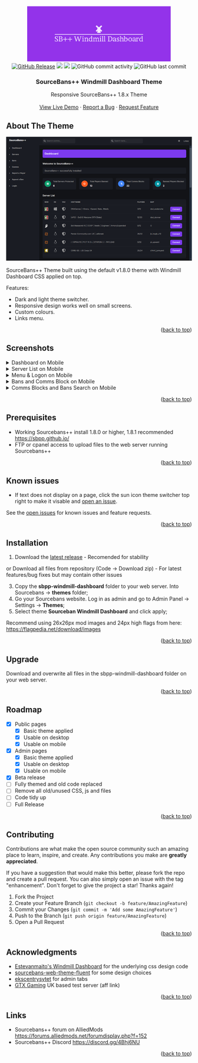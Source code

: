 <!-- Improved compatibility of back to top link: See: https://github.com/othneildrew/Best-README-Template/pull/73 -->
<a id="readme-top"></a>


<!-- PROJECT LOGO -->
<br/>
<div align="center">
  <a href="https://github.com/DNA-styx/sbpp-windmill-dashboard">
    <img src="https://raw.githubusercontent.com/DNA-styx/SBPP-Windmill-Dashboard/main/assets/sbpp-windmill-dashboard-logo.png" alt="Sourcebans++ Windmill Dashboard Theme Logo" width="390" height="149">
  </a>
  <br>
  <a href="https://github.com/DNA-styx/SBPP-Windmill-Dashboard/releases"><img alt="GitHub Release" src="https://img.shields.io/github/v/release/DNA-styx/SBPP-Windmill-Dashboard"></a>
  <img src="https://img.shields.io/github/downloads/DNA-styx/SBPP-Windmill-Dashboard/total">
  <a href="https://github.com/DNA-styx/SBPP-Windmill-Dashboard/issues"><img src="https://img.shields.io/github/issues/DNA-styx/SBPP-Windmill-Dashboard"></a>
  <img alt="GitHub commit activity" src="https://img.shields.io/github/commit-activity/m/DNA-styx/SBPP-Windmill-Dashboard">
  <img alt="GitHub last commit" src="https://img.shields.io/github/last-commit/DNA-styx/SBPP-Windmill-Dashboard">



<h3 align="center">SourceBans++ Windmill Dashboard Theme</h3>

  <p align="center">
    Responsive SourceBans++ 1.8.x Theme
    <br />
    <br />
    <a href="https://sbpp.dnagames.site/">View Live Demo</a>
    ·
    <a href="https://github.com/DNA-styx/sbpp-windmill-dashboard/issues/new">Report a Bug</a>
    ·
    <a href="https://github.com/DNA-styx/sbpp-windmill-dashboard/issues/new">Request Feature</a>
  </p>
</div>


<!-- ABOUT THE PROJECT -->
## About The Theme
<p align="center">
  <img src="https://raw.githubusercontent.com/DNA-styx/SBPP-Windmill-Dashboard/main/assets/screenshots/Screenshot_Desktop_Dashboard_Dark.png" >
</p>
SourceBans++ Theme built using the default v1.8.0 theme with Windmill Dashboard CSS applied on top. 

Features:
* Dark and light theme switcher.
* Responsive design works well on small screens.
* Custom colours.
* Links menu.

<p align="right">(<a href="#readme-top">back to top</a>)</p>


<!-- Screen shots -->
## Screenshots
<details>
  <summary>Dashboard on Mobile</summary>
  <p>
    <img src="https://raw.githubusercontent.com/DNA-styx/SBPP-Windmill-Dashboard/main/assets/screenshots/Screenshot_Mobile_Dashboard_light.png" hspace="10" >
    <img src="https://raw.githubusercontent.com/DNA-styx/SBPP-Windmill-Dashboard/main/assets/screenshots/Screenshot_Mobile_Dashboard_Dark.png" hspace="10" >
</p>
</details>
<details>
  <summary>Server List on Mobile</summary>
  <p>
    <img src="https://raw.githubusercontent.com/DNA-styx/SBPP-Windmill-Dashboard/main/assets/screenshots/Screenshot_Mobile_Server_List_Dark.png" hspace="10" >
    <img src="https://raw.githubusercontent.com/DNA-styx/SBPP-Windmill-Dashboard/main/assets/screenshots/Screenshot_Mobile_Server_List _Dark_2.png" hspace="10" >
</p>
</details>
<details>
  <summary>Menu & Logon on Mobile</summary>
  <p>
    <img src="https://raw.githubusercontent.com/DNA-styx/SBPP-Windmill-Dashboard/main/assets/screenshots/Screenshot_Mobile_Menu_Light.png" hspace="10" >
    <img src="https://raw.githubusercontent.com/DNA-styx/SBPP-Windmill-Dashboard/main/assets/screenshots/Screenshot_Mobile_Login_Light.png" hspace="10" >
</p>
</details>
<details>
  <summary>Bans and Comms Block on Mobile</summary>
  <p>
    <img src="https://raw.githubusercontent.com/DNA-styx/SBPP-Windmill-Dashboard/main/assets/screenshots/Screenshot_Mobile_Bans_List_Dark.png" hspace="10" >
    <img src="https://raw.githubusercontent.com/DNA-styx/SBPP-Windmill-Dashboard/main/assets/screenshots/Screenshot_Mobile_Comms_Blocks_Light.png" hspace="10" >
  </p>
</details>
<details>
  <summary>Comms Blocks and Bans Search on Mobile</summary>
  <p>
    <img src="https://raw.githubusercontent.com/DNA-styx/SBPP-Windmill-Dashboard/main/assets/screenshots/Screenshot_Mobile_Comms_Blocks_Light.png" hspace="10" >
    <img src="https://raw.githubusercontent.com/DNA-styx/SBPP-Windmill-Dashboard/main/assets/screenshots/Screenshot_Mobile_Bans_Search_Light.png" hspace="10" >
</p>
</details>

<p align="right">(<a href="#readme-top">back to top</a>)</p>


## Prerequisites

* Working Sourcebans++ install 1.8.0 or higher, 1.8.1 recommended https://sbpp.github.io/
* FTP or cpanel access to upload files to the web server running Sourcebans++

<p align="right">(<a href="#readme-top">back to top</a>)</p>

## Known issues

* If text does not display on a page, click the sun icon theme switcher top right to make it visable and [open an issue](https://github.com/DNA-styx/sbpp-windmill-dashboard/issues).

See the [open issues](https://github.com/DNA-styx/sbpp-windmill-dashboard/issues) for known issues and feature requests.

<p align="right">(<a href="#readme-top">back to top</a>)</p>


## Installation

1. Download the [latest release](https://github.com/DNA-styx/SBPP-Windmill-Dashboard/releases) - Recomended for stability
   
or Download all files from repository (Code -> Download zip) - For latest features/bug fixes but may contain other issues

3. Copy the **sbpp-windmill-dashboard** folder to your web server. Into Sourcebans -> **themes** folder;
4. Go your Sourcebans website. Log in as admin and go to Admin Panel -> Settings -> **Themes**;
5. Select theme **Sourceban Windmill Dashboard** and click apply;

Recommend using 26x26px mod images and 24px high flags from here: https://flagpedia.net/download/images

<p align="right">(<a href="#readme-top">back to top</a>)</p>


## Upgrade

Download and overwrite all files in the sbpp-windmill-dashboard folder on your web server.

<p align="right">(<a href="#readme-top">back to top</a>)</p>


<!-- ROADMAP -->
## Roadmap

- [X] Public pages
  - [X] Basic theme applied 
  - [X] Usable on desktop 
  - [X] Usable on mobile
- [X] Admin pages 
  - [X] Basic theme applied 
  - [X] Usable on desktop 
  - [X] Usable on mobile
- [X] Beta release 
- [ ] Fully themed and old code replaced 
- [ ] Remove all old/unused CSS, js and files
- [ ] Code tidy up
- [ ] Full Release

<p align="right">(<a href="#readme-top">back to top</a>)</p>


<!-- CONTRIBUTING -->
## Contributing

Contributions are what make the open source community such an amazing place to learn, inspire, and create. Any contributions you make are **greatly appreciated**.

If you have a suggestion that would make this better, please fork the repo and create a pull request. You can also simply open an issue with the tag "enhancement".
Don't forget to give the project a star! Thanks again!

1. Fork the Project
2. Create your Feature Branch (`git checkout -b feature/AmazingFeature`)
3. Commit your Changes (`git commit -m 'Add some AmazingFeature'`)
4. Push to the Branch (`git push origin feature/AmazingFeature`)
5. Open a Pull Request

<p align="right">(<a href="#readme-top">back to top</a>)</p>


<!-- ACKNOWLEDGMENTS -->
## Acknowledgments

* [Estevanmaito's Windmill Dashboard](https://github.com/estevanmaito/windmill-dashboard) for the underlying css design code
* [sourcebans-web-theme-fluent](https://github.com/Rushaway/sourcebans-web-theme-fluent) for some design choices
* [ekscentrysytet](https://codepen.io/ekscentrysytet/pen/QbNdEB) for admin tabs
* [GTX Gaming](https://www.gtxgaming.co.uk/clientarea/aff.php?aff=3879) UK based test server (aff link)

<p align="right">(<a href="#readme-top">back to top</a>)</p>


<!-- LINKS -->
## Links

* Sourcebans++ forum on AlliedMods https://forums.alliedmods.net/forumdisplay.php?f=152
* Sourcebans++ Discord https://discord.gg/4Bhj6NU

<p align="right">(<a href="#readme-top">back to top</a>)</p>

<!-- MARKDOWN LINKS & IMAGES -->
<!-- https://www.markdownguide.org/basic-syntax/#reference-style-links -->
[contributors-shield]: https://img.shields.io/github/contributors/DNA-styx/sbpp-windmill-dashboard.svg?style=for-the-badge
[contributors-url]: https://github.com/DNA-styx/sbpp-windmill-dashboard/graphs/contributors
[forks-shield]: https://img.shields.io/github/forks/DNA-styx/sbpp-windmill-dashboard.svg?style=for-the-badge
[forks-url]: https://github.com/DNA-styx/sbpp-windmill-dashboard/network/members
[stars-shield]: https://img.shields.io/github/stars/DNA-styx/sbpp-windmill-dashboard.svg?style=for-the-badge
[stars-url]: https://github.com/DNA-styx/sbpp-windmill-dashboard/stargazers
[issues-shield]: https://img.shields.io/github/issues/DNA-styx/sbpp-windmill-dashboard.svg?style=for-the-badge
[issues-url]: https://github.com/DNA-styx/sbpp-windmill-dashboard/issues
[license-shield]: https://img.shields.io/github/license/DNA-styx/sbpp-windmill-dashboard.svg?style=for-the-badge
[license-url]: https://github.com/DNA-styx/sbpp-windmill-dashboard/blob/master/LICENSE.txt
